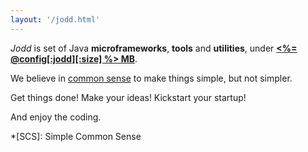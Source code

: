 ```yaml
---
layout: '/jodd.html'
---
```


*Jodd* is set of Java **microframeworks**, **tools** and **utilities**, under
[**<%= @config[:jodd][:size] %> MB**](#small).

We believe in [common sense](#scs) to make things simple, but not simpler.

Get things done! Make your ideas! Kickstart your startup!

And enjoy the coding.

*[SCS]: Simple Common Sense